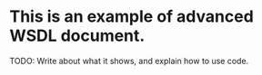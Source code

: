 # This is an example of advanced WSDL document.

TODO: Write about what it shows, and explain how to use code.
